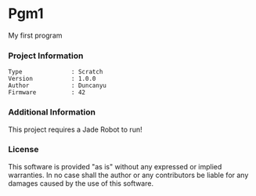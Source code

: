 Pgm1
================

My first program

### Project Information
```
Type              : Scratch
Version           : 1.0.0
Author            : Duncanyu
Firmware          : 42
```

### Additional Information
This project requires a Jade Robot to run!

### License
This software is provided "as is" without any expressed or implied warranties.  In no case shall the author or any contributors be liable for any damages caused by the use of this software.

